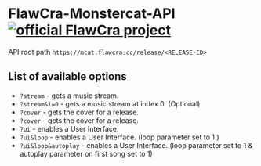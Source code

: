 # FlawCra-Monstercat-API [![official FlawCra project](https://flawcra.cc/img/badges/official_flat.svg)](https://github.com/FlawCra)

API root path ```https://mcat.flawcra.cc/release/<RELEASE-ID>```

List of available options
------------------
* ```?stream``` - gets a music stream.
* ```?stream&i=0``` - gets a music stream at index 0. (Optional)
* ```?cover``` - gets the cover for a release.
* ```?cover``` - gets the cover for a release.
* ```?ui``` - enables a User Interface.
* ```?ui&loop``` - enables a User Interface. (loop parameter set to 1 )
* ```?ui&loop&autoplay``` - enables a User Interface. (loop parameter set to 1 & autoplay parameter on first song set to 1)
